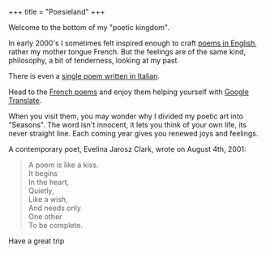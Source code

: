 +++
title = "Poesieland"
+++

Welcome to the bottom of my "poetic kingdom".

In early 2000's I sometimes felt inspired enough to craft [poems in English](original_texts), rather my mother tongue French. But the feelings are of the same kind, philosophy, a bit of tenderness, looking at my past.

There is even a [single poem written in Italian](original_texts/shalom_veor).

Head to the [French poems](/seasons) and enjoy them helping yourself with [Google Translate](https://translate.google.com).

When you visit them, you may wonder why I divided my poetic art into "Seasons". The word isn't innocent, it lets you think of your own life, its never straight line. Each coming year gives you renewed joys and feelings.

A contemporary poet, Evelina Jarosz Clark, wrote on August 4th, 2001:

> A poem is like a kiss.
> \
> It begins
> \
> In the heart,
> \
> Quietly,
> \
> Like a wish,
> \
> And needs only
> \
> One other
> \
> To be complete.

Have a great trip
